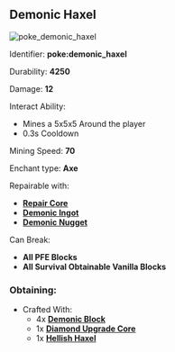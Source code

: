 ## Demonic Haxel
![poke_demonic_haxel](https://github.com/ItsMePok/PFE/assets/136857747/202c6ac5-336c-4dd0-9d0a-b86ae926be2d)

Identifier: **poke:demonic_haxel**

Durability: **4250**

Damage: **12**

Interact Ability:
* Mines a 5x5x5 Around the player
* 0.3s Cooldown

Mining Speed: **70**

Enchant type: **Axe**

Repairable with:
* **[Repair Core](https://github.com/ItsMePok/PFE/wiki/Repair-Core)**
* **[Demonic Ingot](https://github.com/ItsMePok/PFE/wiki/Demonic-Ingot)**
* **[Demonic Nugget](https://github.com/ItsMePok/PFE/wiki/Demonic-Nugget)**

Can Break:
* **All PFE Blocks**
* **All Survival Obtainable Vanilla Blocks**

### Obtaining:
* Crafted With:
    * 4x **[Demonic Block](https://github.com/ItsMePok/PFE/wiki/Demonic-Block)**
    * 1x **[Diamond Upgrade Core](https://github.com/ItsMePok/PFE/wiki/Diamond-Upgrade-Core)**
    * 1x **[Hellish Haxel](https://github.com/ItsMePok/PFE/wiki/Hellish-Haxel)**
